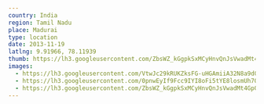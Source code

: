 ```yaml
---
country: India
region: Tamil Nadu
place: Madurai
type: location
date: 2013-11-19
latlng: 9.91966, 78.11939
thumb: https://lh3.googleusercontent.com/ZbsWZ_kGgpkSxMCyHnvQnJsVwadMt4Gp0q7F18_aI2QoPVEhNEHvuP-qXwDaH0qCZw0xFRsJBv7yL-SdO9i8d3ZDZuOKBFNcX-n8gSpR2ZFxCGeZysWXOMrCjLCCTGjG1SwvnRggjQ
images:
  - https://lh3.googleusercontent.com/VtwJc29kRUKZksFG-uHGAmiiA32N8a9d0KqURZXI0uNtZYQVdo-XrR3DDDuyV8MGsbEe0RDeGSdjnWPCebTdoIdtuklgD4DoH2fx9_7vMY3aeaep27pk-0ywVcCauiwGpxOM05dDtA
  - https://lh3.googleusercontent.com/0pnwEyIf9Fcc9IYI8oFi5tYE8losmUh7Oz096IRMxjDu8-NWT-hfoA1JwoH_2eLRXRrqguoqp100Gu3kk4jYoUz5IF33wyGnoHjPX2GdhrC0jXVn1Tx5jXwC3J27d8FbjdK5gPYpAg
  - https://lh3.googleusercontent.com/ZbsWZ_kGgpkSxMCyHnvQnJsVwadMt4Gp0q7F18_aI2QoPVEhNEHvuP-qXwDaH0qCZw0xFRsJBv7yL-SdO9i8d3ZDZuOKBFNcX-n8gSpR2ZFxCGeZysWXOMrCjLCCTGjG1SwvnRggjQ
---
```

